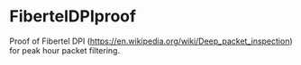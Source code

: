 # FibertelDPIproof
Proof of Fibertel DPI (https://en.wikipedia.org/wiki/Deep_packet_inspection) for peak hour packet filtering.
